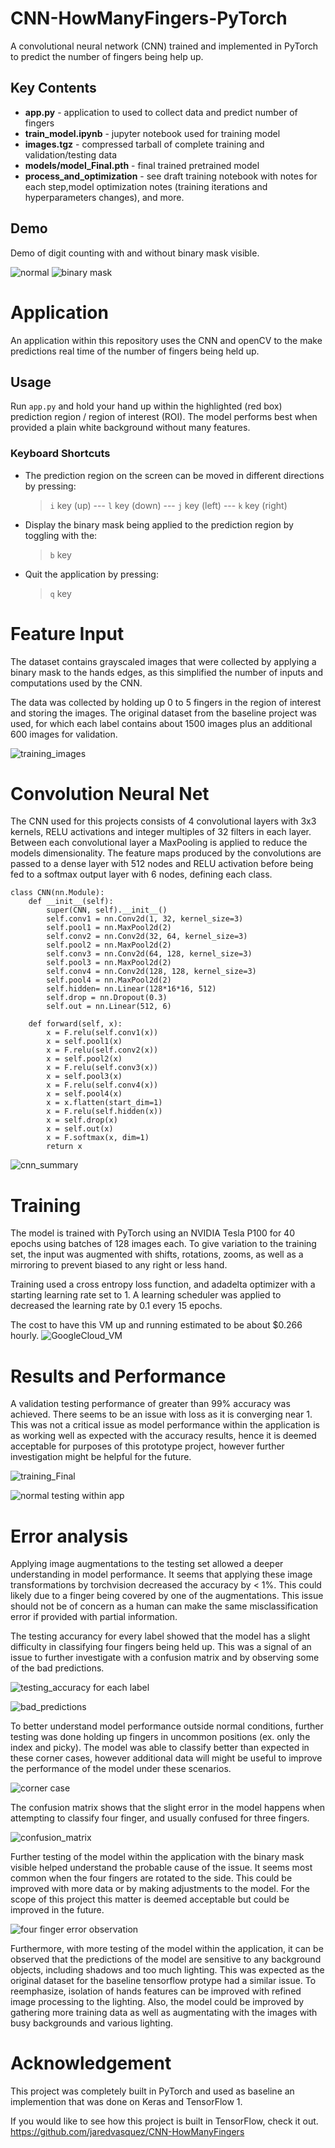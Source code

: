 # CNN-HowManyFingers-PyTorch
A convolutional neural network (CNN) trained and implemented in PyTorch to predict the number of fingers being help up.

## Key Contents
* **app.py** - application to used to collect data and predict number of fingers 
* **train_model.ipynb** - jupyter notebook used for training model
* **images.tgz** - compressed tarball of complete training and validation/testing data
* **models/model_Final.pth** - final trained pretrained model
* **process_and_optimization** - see draft training notebook with notes for each step,model optimization notes (training iterations and hyperparameters changes), and more.

## Demo
Demo of digit counting with and without binary mask visible. 

![normal](process_and_optimization/demo/ordered.gif)
![binary mask](process_and_optimization/demo/binarymask.gif)

# Application
An application within this repository uses the CNN and openCV to the make predictions real time of the number of fingers being held up.

## Usage
Run `app.py` and hold your hand up within the highlighted (red box) prediction region / region of interest (ROI).
The model performs best when provided a plain white background without many features.

### Keyboard Shortcuts
* The prediction region on the screen can be moved in different directions by pressing: 
    >  `i` key (up) --- `l` key (down) --- `j` key (left) --- `k` key (right)
* Display the binary mask being applied to the prediction region by toggling with the:
    >  `b` key
* Quit the application by pressing:
    >  `q` key

# Feature Input
The dataset contains grayscaled images that were collected by applying a binary mask to the hands edges, as this simplified the number of inputs and computations used by the CNN. 

The data was collected by holding up 0 to 5 fingers in the region of interest and storing the images. 
The original dataset from the baseline project was used, for which each label contains about 1500 images plus an additional 600 images for validation.

![training_images](process_and_optimization/readme-support/training_images.png)

# Convolution Neural Net

The CNN used for this projects consists of 4 convolutional layers with 3x3 kernels, RELU activations and integer multiples of 32 filters in each layer. Between each convolutional layer a MaxPooling is applied to reduce the models dimensionality. The feature maps produced by the convolutions are passed to a dense layer with 512 nodes and RELU activation before being fed to a softmax output layer with 6 nodes, defining each class.

```
class CNN(nn.Module):
    def __init__(self):
        super(CNN, self).__init__()
        self.conv1 = nn.Conv2d(1, 32, kernel_size=3)
        self.pool1 = nn.MaxPool2d(2)
        self.conv2 = nn.Conv2d(32, 64, kernel_size=3)
        self.pool2 = nn.MaxPool2d(2)
        self.conv3 = nn.Conv2d(64, 128, kernel_size=3)
        self.pool3 = nn.MaxPool2d(2)
        self.conv4 = nn.Conv2d(128, 128, kernel_size=3)
        self.pool4 = nn.MaxPool2d(2)
        self.hidden= nn.Linear(128*16*16, 512) 
        self.drop = nn.Dropout(0.3) 
        self.out = nn.Linear(512, 6)

    def forward(self, x):
        x = F.relu(self.conv1(x))
        x = self.pool1(x)
        x = F.relu(self.conv2(x))
        x = self.pool2(x)
        x = F.relu(self.conv3(x))
        x = self.pool3(x)
        x = F.relu(self.conv4(x))
        x = self.pool4(x)
        x = x.flatten(start_dim=1)
        x = F.relu(self.hidden(x))
        x = self.drop(x)
        x = self.out(x)
        x = F.softmax(x, dim=1)
        return x
```

![cnn_summary](process_and_optimization/readme-support/cnn_summary.png)

# Training
The model is trained with PyTorch using an NVIDIA Tesla P100 for 40 epochs using batches of 128 images each.
To give variation to the training set, the input was augmented with shifts, rotations, zooms, as well as a mirroring to prevent biased to any right or less hand.

Training used a cross entropy loss function, and adadelta optimizer with a starting learning rate set to 1. A learning scheduler was applied to decreased the learning rate by 0.1 every 15 epochs.

The cost to have this VM up and running estimated to be about $0.266 hourly. 
![GoogleCloud_VM](process_and_optimization/readme-support/GoogleCloud_VM.png)

# Results and Performance
A validation testing performance of greater than 99% accuracy was achieved. There seems to be an issue with loss as it is converging near 1. This was not a critical issue as model performance within the application is as working well as expected with the accuracy results, hence it is deemed acceptable for purposes of this prototype project, however further investigation might be helpful for the future.

![training_Final](process_and_optimization/results/training_Final.png)

![normal testing within app](process_and_optimization/demo/ordered_2.gif)

# Error analysis 
Applying image augmentations to the testing set allowed a deeper understanding in model performance. It seems that applying these image transformations by torchvision decreased the accuracy by < 1%. This could likely due to a finger being covered by one of the augmentations. This issue should not be of concern as a human can make the same misclassification error if provided with partial information.

The testing accurancy for every label showed that the model has a slight difficulty in classifying four fingers being held up. This was a signal of an issue to further investigate with a confusion matrix and by observing some of the bad predictions.

![testing_accuracy for each label](process_and_optimization/readme-support/testing_accuracy.png)

![bad_predictions](process_and_optimization/readme-support/bad_predictions.png)

To better understand model performance outside normal conditions, further testing was done holding up fingers in uncommon positions (ex. only the index and picky). The model was able to classify better than expected in these corner cases, however additional data will might be useful to improve the performance of the model under these scenarios.

![corner case](process_and_optimization/demo/cornerCase.gif)

The confusion matrix shows that the slight error in the model happens when attempting to classify four finger, and usually confused for three fingers.

![confusion_matrix](process_and_optimization/readme-support/confusion_matrix.png)

Further testing of the model within the application with the binary mask visible helped understand the probable cause of the issue. It seems most common when the four fingers are rotated to the side. This could be improved with more data or by making adjustments to the model. For the scope of this project this matter is deemed acceptable but could be improved in the future.

![four finger error observation](process_and_optimization/demo/misclassification.gif)

Furthermore, with more testing of the model within the application, it can be observed that the predictions of the model are sensitive to any background objects, including shadows and too much lighting.
This was expected as the original dataset for the baseline tensorflow protype had a similar issue. 
To reemphasize, isolation of hands features can be improved with refined image processing to the lighting. 
Also, the model could be improved by gathering more training data as well as augmentating with the images with busy backgrounds and various lighting.

# Acknowledgement
This project was completely built in PyTorch and used as baseline an implemention that was done on Keras and TensorFlow 1.

If you would like to see how this project is built in TensorFlow, check it out.
https://github.com/jaredvasquez/CNN-HowManyFingers

